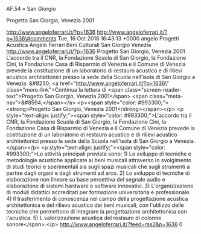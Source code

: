 AF.54 » San Giorgio

Progetto San Giorgio, Venezia 2001

http://www.angeloferrari.it/?p=1636 http://www.angeloferrari.it/?p=1636\#comments Tue, 16 Oct 2018 16:43:13 +0000 angelo Progetti Acustica Angelo Ferrari Beni Culturali San Giorgio Venezia http://www.angeloferrari.it/?p=1636 Progetto San Giorgio, Venezia 2001 L'accordo tra il CNR, la Fondazione Scuola di San Giorgio, la Fondazione Cini, la Fondazione Casa di Risparmio di Venezia  e il Comune di Venezia prevede la costituzione di un laboratorio di restauro acustico e di rilievi acustico architettonici presso la sede della Scuola nell'isola di San Giorgio a Venezia. &\#8230; \<a href=\"http://www.angeloferrari.it/?p=1636\" class=\"more-link\"\>Continua la lettura di \<span class=\"screen-reader-text\"\>Progetto San Giorgio, Venezia 2001\</span\> \<span class=\"meta-nav\"\>&\#8594;\</span\>\</a\> \<p\>\<span style=\"color: \#993300;\"\>\<strong\>Progetto San Giorgio, Venezia 2001\</strong\>\</span\>\</p\> \<p style=\"text-align: justify;\"\>\<span style=\"color: \#993300;\"\>L'accordo tra il CNR, la Fondazione Scuola di San Giorgio, la Fondazione Cini, la Fondazione Casa di Risparmio di Venezia  e il Comune di Venezia prevede la costituzione di un laboratorio di restauro acustico e di rilievi acustico architettonici presso la sede della Scuola nell'isola di San Giorgio a Venezia.\</span\>\</p\> \<p style=\"text-align: justify;\"\>\<span style=\"color: \#993300;\"\>Le attività principali previste sono: 1) Lo sviluppo di tecniche e metodologie acustiche applicate ai beni musicali attraverso lo svolgimento di studi teorici e sperimentali sia sugli spazi musicali che sugli strumenti a partire dagli organi e dagli strumenti ad arco. 2) Lo sviluppo di tecniche di elaborazione non lineare su base percettiva del segnale audio e elaborazione di sistemi hardware e software innovativi. 3) L'organizzazione di moduli didattici accreditati per formazione universitaria e professionale. 4) Il trasferimento di conoscenza nel campo della progettazione acustica architettonica e del rilievo acustico dei beni musicali, con l'utilizzo delle tecniche che permettono di integrare la progettazione architettonica con l'acustica. 5) L valorizzazione acustica del restauro di colonne sonore\</span\>.\</p\> http://www.angeloferrari.it/?feed=rss2&p=1636 0

